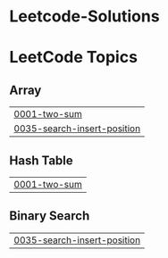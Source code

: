 # Leetcode-Solutions
<!---LeetCode Topics Start-->
# LeetCode Topics
## Array
|  |
| ------- |
| [0001-two-sum](https://github.com/zaidiali9/Leetcode-Solutions/tree/master/0001-two-sum) |
| [0035-search-insert-position](https://github.com/zaidiali9/Leetcode-Solutions/tree/master/0035-search-insert-position) |
## Hash Table
|  |
| ------- |
| [0001-two-sum](https://github.com/zaidiali9/Leetcode-Solutions/tree/master/0001-two-sum) |
## Binary Search
|  |
| ------- |
| [0035-search-insert-position](https://github.com/zaidiali9/Leetcode-Solutions/tree/master/0035-search-insert-position) |
<!---LeetCode Topics End-->